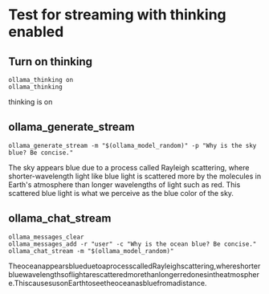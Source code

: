 # Test for streaming with thinking enabled

## Turn on thinking

```
ollama_thinking on
ollama_thinking
```

thinking is on

## ollama_generate_stream

```
ollama_generate_stream -m "$(ollama_model_random)" -p "Why is the sky blue? Be concise."
```



 The sky appears blue due to a process called Rayleigh scattering, where shorter-wavelength light like blue light is scattered more by the molecules in Earth's atmosphere than longer wavelengths of light such as red. This scattered blue light is what we perceive as the blue color of the sky.

## ollama_chat_stream

```
ollama_messages_clear
ollama_messages_add -r "user" -c "Why is the ocean blue? Be concise."
ollama_chat_stream -m "$(ollama_model_random)"
```

TheoceanappearsblueduetoaprocesscalledRayleighscattering,whereshorterbluewavelengthsoflightarescatteredmorethanlongerredonesintheatmosphere.ThiscausesusonEarthtoseetheoceanasbluefromadistance.
